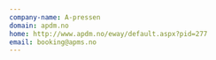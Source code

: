 ```yaml
---
company-name: A-pressen
domain: apdm.no
home: http://www.apdm.no/eway/default.aspx?pid=277
email: booking@apms.no
---
```




